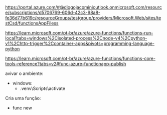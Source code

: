 https://portal.azure.com/#@diogojacominioutlook.onmicrosoft.com/resource/subscriptions/d5706769-606d-42c3-98a8-fe36d77b619c/resourceGroups/testgroup/providers/Microsoft.Web/sites/testCsd/functionsAppFiless


https://learn.microsoft.com/pt-br/azure/azure-functions/functions-run-local?tabs=windows%2Cisolated-process%2Cnode-v4%2Cpython-v1%2Chttp-trigger%2Ccontainer-apps&pivots=programming-language-python


https://learn.microsoft.com/pt-br/azure/azure-functions/functions-core-tools-reference?tabs=v2#func-azure-functionapp-publish

avivar o ambiente:
- windows:
    - \.venv\Scripts\activate 

Cria uma função:
 - func new